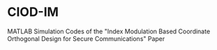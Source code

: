 # CIOD-IM
MATLAB Simulation Codes of the "Index Modulation Based Coordinate Orthogonal Design for Secure Communications" Paper
